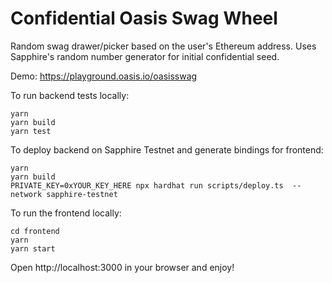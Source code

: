 # Confidential Oasis Swag Wheel

Random swag drawer/picker based on the user's Ethereum address. Uses Sapphire's
random number generator for initial confidential seed.

Demo: https://playground.oasis.io/oasisswag

To run backend tests locally:

```shell
yarn
yarn build
yarn test
```

To deploy backend on Sapphire Testnet and generate bindings for frontend:

```
yarn
yarn build
PRIVATE_KEY=0xYOUR_KEY_HERE npx hardhat run scripts/deploy.ts  --network sapphire-testnet
```

To run the frontend locally:

```
cd frontend
yarn
yarn start
```

Open http://localhost:3000 in your browser and enjoy!
